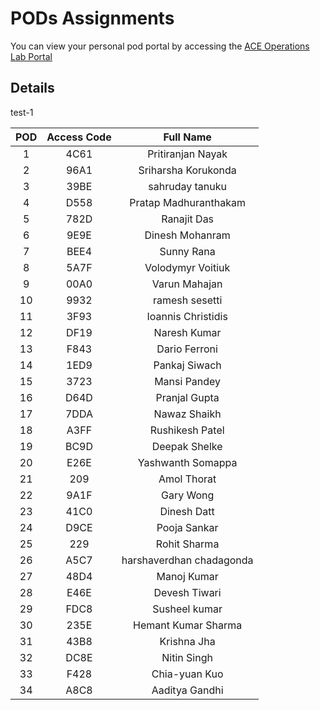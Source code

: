 # PODs Assignments

You can view your personal pod portal by accessing the [ACE Operations Lab Portal](https://ops-portal.ace.aviatrixlab.com/)

## Details

test-1

| **POD** | **Access Code** |       **Full Name**      |
|:-------:|:---------------:|:------------------------:|
|    1    |       4C61      | Pritiranjan Nayak        |
|    2    |       96A1      | Sriharsha Korukonda      |
|    3    |       39BE      | sahruday tanuku          |
|    4    |       D558      | Pratap Madhuranthakam    |
|    5    |       782D      | Ranajit Das              |
|    6    |       9E9E      | Dinesh Mohanram          |
|    7    |       BEE4      | Sunny Rana               |
|    8    |       5A7F      | Volodymyr Voitiuk        |
|    9    |       00A0      | Varun Mahajan            |
|    10   |       9932      | ramesh sesetti           |
|    11   |       3F93      | Ioannis Christidis       |
|    12   |       DF19      | Naresh Kumar             |
|    13   |       F843      | Dario Ferroni            |
|    14   |       1ED9      | Pankaj Siwach            |
|    15   |       3723      | Mansi Pandey             |
|    16   |       D64D      | Pranjal Gupta            |
|    17   |       7DDA      | Nawaz Shaikh             |
|    18   |       A3FF      | Rushikesh Patel          |
|    19   |       BC9D      | Deepak Shelke            |
|    20   |       E26E      | Yashwanth Somappa        |
|    21   |       209       | Amol Thorat              |
|    22   |       9A1F      | Gary Wong                |
|    23   |       41C0      | Dinesh Datt              |
|    24   |       D9CE      | Pooja Sankar             |
|    25   |       229       | Rohit Sharma             |
|    26   |       A5C7      | harshaverdhan chadagonda |
|    27   |       48D4      | Manoj Kumar              |
|    28   |       E46E      | Devesh Tiwari            |
|    29   |       FDC8      | Susheel kumar            |
|    30   |       235E      | Hemant Kumar Sharma      |
|    31   |       43B8      | Krishna Jha              |
|    32   |       DC8E      | Nitin Singh              |
|    33   |       F428      | Chia-yuan Kuo            |
|    34   |       A8C8      | Aaditya Gandhi           |
